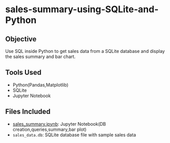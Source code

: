 # sales-summary-using-SQLite-and-Python

## Objective
Use SQL inside Python to get sales data from a SQLite database and display the sales summary and bar chart.

## Tools Used
- Python(Pandas,Matplotlib)
- SQLite
- Jupyter Notebook

## Files Included
- <a href="https://github.com/Kavya-Rajeev/sales-summary-using-SQLite-and-Python/blob/main/sales_summary.ipynb">sales_summary.ipynb</a>: Jupyter Notebook(DB creation,queries,summary,bar plot)
- `sales_data.db`: SQLite database file with sample sales data
